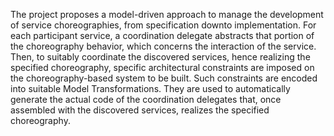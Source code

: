 The project proposes a model-driven approach to manage the development of service choreographies, from specification  downto implementation. For each participant service, a coordination delegate abstracts that portion of the choreography behavior, which concerns the interaction of the service. Then, to suitably coordinate the discovered services, hence realizing the specified choreography, specific architectural constraints are imposed on the choreography-based system to be built. Such constraints are encoded into suitable Model Transformations. They are used to automatically generate the actual code of the coordination delegates that, once assembled with the discovered services, realizes the specified choreography.
